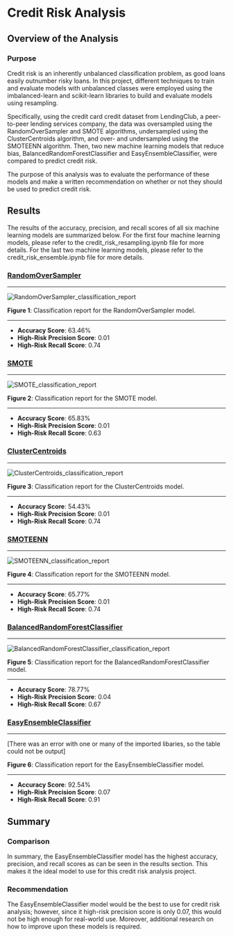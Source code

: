 # Credit Risk Analysis

## Overview of the Analysis
### Purpose
Credit risk is an inherently unbalanced classification problem, as good loans easily outnumber risky loans. In this project, different techniques to train and evaluate models with unbalanced classes were employed using the imbalanced-learn and scikit-learn libraries to build and evaluate models using resampling.

Specifically, using the credit card credit dataset from LendingClub, a peer-to-peer lending services company, the data was oversampled using the RandomOverSampler and SMOTE algorithms, undersampled using the ClusterCentroids algorithm, and over- and undersampled using the SMOTEENN algorithm. Then, two new machine learning models that reduce bias, BalancedRandomForestClassifier and EasyEnsembleClassifier, were compared to predict credit risk.

The purpose of this analysis was to evaluate the performance of these models and make a written recommendation on whether or not they should be used to predict credit risk.

## Results
The results of the accuracy, precision, and recall scores of all six machine learning models are summarized below. For the first four machine learning models, please refer to the credit_risk_resampling.ipynb file for more details. For the last two machine learning models, please refer to the credit_risk_ensemble.ipynb file for more details.

### [RandomOverSampler](https://imbalanced-learn.org/stable/references/generated/imblearn.over_sampling.RandomOverSampler.html)
_____

![RandomOverSampler_classification_report](https://user-images.githubusercontent.com/80941606/194734060-e8bb6946-e049-4a78-a94e-cdd37ed6b54d.png)

**Figure 1**: Classification report for the RandomOverSampler model.
_____

* **Accuracy Score**: 63.46%
* **High-Risk Precision Score**: 0.01
* **High-Risk Recall Score**: 0.74

### [SMOTE](https://imbalanced-learn.org/stable/references/generated/imblearn.over_sampling.SMOTE.html)
_____

![SMOTE_classification_report](https://user-images.githubusercontent.com/80941606/194734067-b7c0015c-63f5-4f05-b7fc-7a76ad8fa08e.png)

**Figure 2**: Classification report for the SMOTE model.
_____

* **Accuracy Score**: 65.83%
* **High-Risk Precision Score**: 0.01
* **High-Risk Recall Score**: 0.63

### [ClusterCentroids](https://imbalanced-learn.org/stable/references/generated/imblearn.under_sampling.ClusterCentroids.html)
_____

![ClusterCentroids_classification_report](https://user-images.githubusercontent.com/80941606/194734071-e00c7f9c-8a88-4fbb-a5cc-32a63166df2b.png)

**Figure 3**: Classification report for the ClusterCentroids model.
_____

* **Accuracy Score**: 54.43%
* **High-Risk Precision Score**: 0.01
* **High-Risk Recall Score**: 0.74

### [SMOTEENN](https://imbalanced-learn.org/stable/references/generated/imblearn.combine.SMOTEENN.html)
_____

![SMOTEENN_classification_report](https://user-images.githubusercontent.com/80941606/194734073-0e7cd111-8554-43a1-9ac8-659dbb68147f.png)

**Figure 4**: Classification report for the SMOTEENN model.
_____

* **Accuracy Score**: 65.77%
* **High-Risk Precision Score**: 0.01
* **High-Risk Recall Score**: 0.74

### [BalancedRandomForestClassifier](https://imbalanced-learn.org/stable/references/generated/imblearn.ensemble.BalancedRandomForestClassifier.html)
_____

![BalancedRandomForestClassifier_classification_report](https://user-images.githubusercontent.com/80941606/194734077-32092578-5448-4a1d-b13d-0249227634a7.png)

**Figure 5**: Classification report for the BalancedRandomForestClassifier model.
_____

* **Accuracy Score**: 78.77%
* **High-Risk Precision Score**: 0.04
* **High-Risk Recall Score**: 0.67

### [EasyEnsembleClassifier](https://imbalanced-learn.org/stable/references/generated/imblearn.ensemble.EasyEnsembleClassifier.html)
_____

[There was an error with one or many of the imported libaries, so the table could not be output]

**Figure 6**: Classification report for the EasyEnsembleClassifier model.
_____

* **Accuracy Score**: 92.54%
* **High-Risk Precision Score**: 0.07
* **High-Risk Recall Score**: 0.91

## Summary
### Comparison
In summary, the EasyEnsembleClassifier model has the highest accuracy, precision, and recall scores as can be seen in the results section. This makes it the ideal model to use for this credit risk analysis project.

### Recommendation
The EasyEnsembleClassifier model would be the best to use for credit risk analysis; however, since it high-risk precision score is only 0.07, this would not be high enough for real-world use. Moreover, additional research on how to improve upon these models is required.
